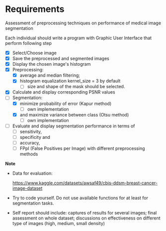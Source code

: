 # Requirements

Assessment of preprocessing techniques on performance of medical image segmentation

Each individual should write a program with Graphic User Interface that perform following step

- [x]  Select/Choose image
- [x]  Save the preprocessed and segmented images
- [x]  Display the chosen image's histogram
- [x]  Preprocessing:
    - [x]  average and median filtering;
    - [x]  histogram equalization kernel_size = 3 by default
        - [ ]  size and shape of the mask should be selected.
- [x]  Calculate and display corresponding PSNR values
- [ ]  Segmentation:
    - [x]  minimize probability of error (Kapur method)
        - [ ]  own implementation
    - [x]  and maximize variance between class (Otsu method)
        - [ ]  own implementation
- [ ]  Evaluate and display segmentation performance in terms of
    - [ ]  sensitivity,
    - [ ]  specificity and
    - [ ]  accuracy,
    - [ ]  FPpI (False Positives per Image) with different preprocessing methods

**Note**

- Data for evaluation:
    
    https://www.kaggle.com/datasets/awsaf49/cbis-ddsm-breast-cancer-image-dataset
    
- Try to code yourself. Do not use available functions for at least for segmentation tasks.
- Self report should include: captures of results for several images; final assessment on whole dataset; discussions on effectiveness on different type of images (high, medium, small density)
